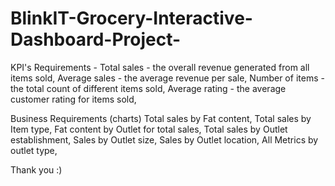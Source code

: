 # BlinkIT-Grocery-Interactive-Dashboard-Project-
KPI's Requirements -
Total sales - the overall revenue generated from all items sold,
Average sales - the average revenue per sale,
Number of items - the total count of different items sold,
Average rating - the average customer rating for items sold,

Business Requirements (charts)
Total sales by Fat content,
Total sales by Item type,
Fat content by Outlet for total sales,
Total sales by Outlet establishment,
Sales by Outlet size,
Sales by Outlet location,
All Metrics by outlet type,

Thank you :)
